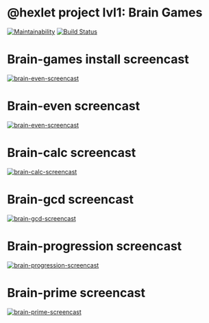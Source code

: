 # @hexlet project lvl1: Brain Games

[![Maintainability](https://api.codeclimate.com/v1/badges/a99a88d28ad37a79dbf6/maintainability)](https://codeclimate.com/github/codeclimate/codeclimate/maintainability)
[![Build Status](https://travis-ci.com/olekhova/frontend-project-lvl1.svg?branch=master)](https://travis-ci.com/olekhova/frontend-project-lvl1)

# Brain-games install screencast
[![brain-even-screencast](https://asciinema.org/a/Jz4AkuvUPTc7VwRWqOX6rGOl4.png)](https://asciinema.org/a/Jz4AkuvUPTc7VwRWqOX6rGOl4)

# Brain-even screencast
[![brain-even-screencast](https://asciinema.org/a/y7qr2XourYsTrmPYnC5s8GCQ0.png)](https://asciinema.org/a/y7qr2XourYsTrmPYnC5s8GCQ0)

# Brain-calc screencast
[![brain-calc-screencast](https://asciinema.org/a/DSDQwMbNRzugWZNc9hgMtMVxq.png)](https://asciinema.org/a/DSDQwMbNRzugWZNc9hgMtMVxq)

# Brain-gcd screencast
[![brain-gcd-screencast](https://asciinema.org/a/8p01jHQMvXOP3WYtDguXVfkY6.png)](https://asciinema.org/a/8p01jHQMvXOP3WYtDguXVfkY6)

# Brain-progression screencast
[![brain-progression-screencast](https://asciinema.org/a/i3FkkZMJkXZHPLJALYxSz3cUy.png)](https://asciinema.org/a/i3FkkZMJkXZHPLJALYxSz3cUy)

# Brain-prime screencast
[![brain-prime-screencast](https://asciinema.org/a/X77M6hiuaG1oGbvQdgsuiQhW4.png)](https://asciinema.org/a/X77M6hiuaG1oGbvQdgsuiQhW4)
